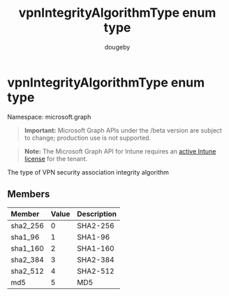 ﻿---
title: "vpnIntegrityAlgorithmType enum type"
description: "The type of VPN security association integrity algorithm"
author: "dougeby"
localization_priority: Normal
ms.prod: "intune"
doc_type: enumPageType
---

# vpnIntegrityAlgorithmType enum type

Namespace: microsoft.graph

> **Important:** Microsoft Graph APIs under the /beta version are subject to change; production use is not supported.

> **Note:** The Microsoft Graph API for Intune requires an [active Intune license](https://go.microsoft.com/fwlink/?linkid=839381) for the tenant.

The type of VPN security association integrity algorithm

## Members

| Member   | Value | Description |
| :------- | :---- | :---------- |
| sha2_256 | 0     | SHA2-256    |
| sha1_96  | 1     | SHA1-96     |
| sha1_160 | 2     | SHA1-160    |
| sha2_384 | 3     | SHA2-384    |
| sha2_512 | 4     | SHA2-512    |
| md5      | 5     | MD5         |
